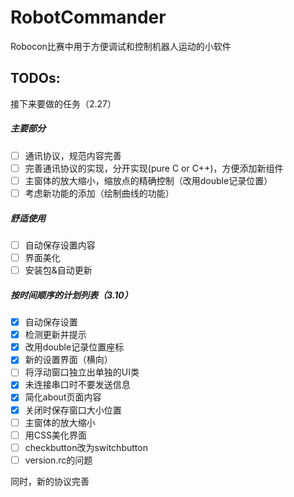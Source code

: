 # RobotCommander

Robocon比赛中用于方便调试和控制机器人运动的小软件

## TODOs:
接下来要做的任务（2.27）

##### 主要部分

- [ ] 通讯协议，规范内容完善
- [ ] 完善通讯协议的实现，分开实现(pure C or C++)，方便添加新组件
- [ ] 主窗体的放大缩小，缩放点的精确控制（改用double记录位置）
- [ ] 考虑新功能的添加（绘制曲线的功能）

##### 舒适使用

- [ ] 自动保存设置内容
- [ ] 界面美化
- [ ] 安装包&自动更新

##### 按时间顺序的计划列表（3.10）

- [x] 自动保存设置
- [x] 检测更新并提示
- [x] 改用double记录位置座标
- [x] 新的设置界面（横向）
- [ ] 将浮动窗口独立出单独的UI类
- [x] 未连接串口时不要发送信息
- [x] 简化about页面内容
- [x] 关闭时保存窗口大小位置
- [ ] 主窗体的放大缩小
- [ ] 用CSS美化界面
- [ ] checkbutton改为switchbutton
- [ ] version.rc的问题

同时，新的协议完善
